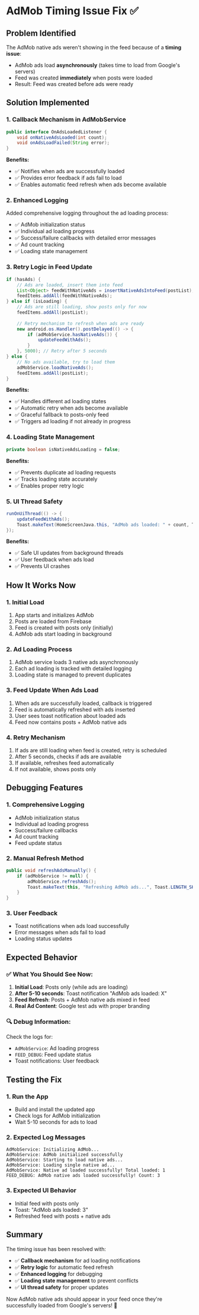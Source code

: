 # AdMob Timing Issue Fix ✅

## Problem Identified
The AdMob native ads weren't showing in the feed because of a **timing issue**:
- AdMob ads load **asynchronously** (takes time to load from Google's servers)
- Feed was created **immediately** when posts were loaded
- Result: Feed was created before ads were ready

## Solution Implemented

### 1. **Callback Mechanism in AdMobService**
```java
public interface OnAdsLoadedListener {
    void onNativeAdsLoaded(int count);
    void onAdsLoadFailed(String error);
}
```

**Benefits:**
- ✅ Notifies when ads are successfully loaded
- ✅ Provides error feedback if ads fail to load
- ✅ Enables automatic feed refresh when ads become available

### 2. **Enhanced Logging**
Added comprehensive logging throughout the ad loading process:
- ✅ AdMob initialization status
- ✅ Individual ad loading progress
- ✅ Success/failure callbacks with detailed error messages
- ✅ Ad count tracking
- ✅ Loading state management

### 3. **Retry Logic in Feed Update**
```java
if (hasAds) {
    // Ads are loaded, insert them into feed
    List<Object> feedWithNativeAds = insertNativeAdsIntoFeed(postList);
    feedItems.addAll(feedWithNativeAds);
} else if (isLoading) {
    // Ads are still loading, show posts only for now
    feedItems.addAll(postList);
    
    // Retry mechanism to refresh when ads are ready
    new android.os.Handler().postDelayed(() -> {
        if (adMobService.hasNativeAds()) {
            updateFeedWithAds();
        }
    }, 5000); // Retry after 5 seconds
} else {
    // No ads available, try to load them
    adMobService.loadNativeAds();
    feedItems.addAll(postList);
}
```

**Benefits:**
- ✅ Handles different ad loading states
- ✅ Automatic retry when ads become available
- ✅ Graceful fallback to posts-only feed
- ✅ Triggers ad loading if not already in progress

### 4. **Loading State Management**
```java
private boolean isNativeAdsLoading = false;
```

**Benefits:**
- ✅ Prevents duplicate ad loading requests
- ✅ Tracks loading state accurately
- ✅ Enables proper retry logic

### 5. **UI Thread Safety**
```java
runOnUiThread(() -> {
    updateFeedWithAds();
    Toast.makeText(HomeScreenJava.this, "AdMob ads loaded: " + count, Toast.LENGTH_SHORT).show();
});
```

**Benefits:**
- ✅ Safe UI updates from background threads
- ✅ User feedback when ads load
- ✅ Prevents UI crashes

## How It Works Now

### 1. **Initial Load**
1. App starts and initializes AdMob
2. Posts are loaded from Firebase
3. Feed is created with posts only (initially)
4. AdMob ads start loading in background

### 2. **Ad Loading Process**
1. AdMob service loads 3 native ads asynchronously
2. Each ad loading is tracked with detailed logging
3. Loading state is managed to prevent duplicates

### 3. **Feed Update When Ads Load**
1. When ads are successfully loaded, callback is triggered
2. Feed is automatically refreshed with ads inserted
3. User sees toast notification about loaded ads
4. Feed now contains posts + AdMob native ads

### 4. **Retry Mechanism**
1. If ads are still loading when feed is created, retry is scheduled
2. After 5 seconds, checks if ads are available
3. If available, refreshes feed automatically
4. If not available, shows posts only

## Debugging Features

### 1. **Comprehensive Logging**
- AdMob initialization status
- Individual ad loading progress
- Success/failure callbacks
- Ad count tracking
- Feed update status

### 2. **Manual Refresh Method**
```java
public void refreshAdsManually() {
    if (adMobService != null) {
        adMobService.refreshAds();
        Toast.makeText(this, "Refreshing AdMob ads...", Toast.LENGTH_SHORT).show();
    }
}
```

### 3. **User Feedback**
- Toast notifications when ads load successfully
- Error messages when ads fail to load
- Loading status updates

## Expected Behavior

### ✅ **What You Should See Now:**
1. **Initial Load**: Posts only (while ads are loading)
2. **After 5-10 seconds**: Toast notification "AdMob ads loaded: X"
3. **Feed Refresh**: Posts + AdMob native ads mixed in feed
4. **Real Ad Content**: Google test ads with proper branding

### 🔍 **Debug Information:**
Check the logs for:
- `AdMobService`: Ad loading progress
- `FEED_DEBUG`: Feed update status
- Toast notifications: User feedback

## Testing the Fix

### 1. **Run the App**
- Build and install the updated app
- Check logs for AdMob initialization
- Wait 5-10 seconds for ads to load

### 2. **Expected Log Messages**
```
AdMobService: Initializing AdMob...
AdMobService: AdMob initialized successfully
AdMobService: Starting to load native ads...
AdMobService: Loading single native ad...
AdMobService: Native ad loaded successfully! Total loaded: 1
FEED_DEBUG: AdMob native ads loaded successfully! Count: 3
```

### 3. **Expected UI Behavior**
- Initial feed with posts only
- Toast: "AdMob ads loaded: 3"
- Refreshed feed with posts + native ads

## Summary

The timing issue has been resolved with:
- ✅ **Callback mechanism** for ad loading notifications
- ✅ **Retry logic** for automatic feed refresh
- ✅ **Enhanced logging** for debugging
- ✅ **Loading state management** to prevent conflicts
- ✅ **UI thread safety** for proper updates

Now AdMob native ads should appear in your feed once they're successfully loaded from Google's servers! 🎉 